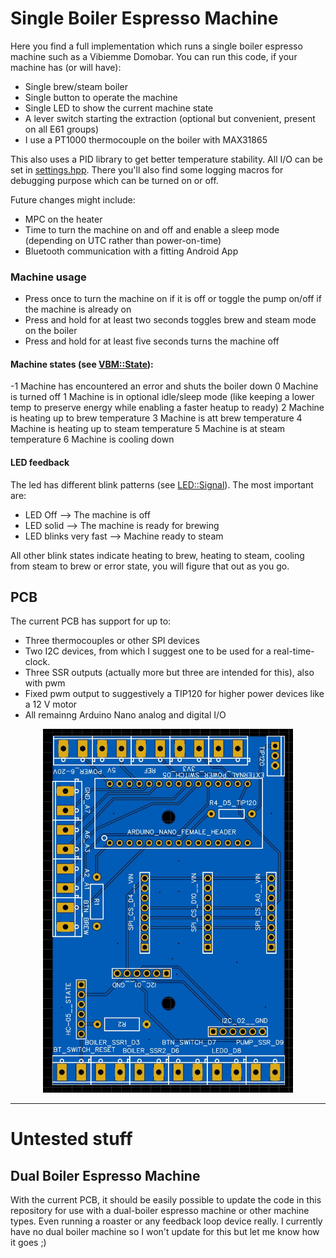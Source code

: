# Single Boiler Espresso Machine

Here you find a full implementation which runs a single boiler espresso machine such as a Vibiemme Domobar. You can run this code, if your machine has (or will have):
- Single brew/steam boiler
- Single button to operate the machine
- Single LED to show the current machine state
- A lever switch starting the extraction (optional but convenient, present on all E61 groups)
- I use a PT1000 thermocouple on the boiler with MAX31865

This also uses a PID library to get better temperature stability. All I/O can be set in [settings.hpp](VBM/VBM/settings.hpp). There you'll also find some logging macros for debugging purpose which can be turned on or off.

Future changes might include:
+ MPC on the heater
+ Time to turn the machine on and off and enable a sleep mode (depending on UTC rather than power-on-time)
+ Bluetooth communication with a fitting Android App

### Machine usage
- Press once to turn the machine on if it is off or toggle the pump on/off if the machine is already on
- Press and hold for at least two seconds toggles brew and steam mode on the boiler
- Press and hold for at least five seconds turns the machine off

#### Machine states (see [VBM::State](VBM/VBM/vbm.hpp)):
-1 Machine has encountered an error and shuts the boiler down
0 Machine is turned off
1 Machine is in optional idle/sleep mode (like keeping a lower temp to preserve energy while enabling a faster heatup to ready)
2 Machine is heating up to brew temperature
3 Machine is att brew temperature
4 Machine is heating up to steam temperature
5 Machine is at steam temperature
6 Machine is cooling down

#### LED feedback
The led has different blink patterns (see [LED::Signal](VBM/VBM/led.hpp)). The most important are:
- LED Off --> The machine is off
- LED solid --> The machine is ready for brewing
- LED blinks very fast --> Machine ready to steam

All other blink states indicate heating to brew, heating to steam, cooling from steam to brew or error state, you will figure that out as you go.

## PCB
The current PCB has support for up to:
- Three thermocouples or other SPI devices
- Two I2C devices, from which I suggest one to be used for a real-time-clock.
- Three SSR outputs (actually more but three are intended for this), also with pwm
- Fixed pwm output to suggestively a TIP120 for higher power devices like a 12 V motor
- All remainng Arduino Nano analog and digital I/O
<p align="center">
<img src="PCB/2D.JPG" width="400">
</p>


-------------------------------------------------------------------------------------------------
# Untested stuff


## Dual Boiler Espresso Machine
With the current PCB, it should be easily possible to update the code in this repository for use with a dual-boiler espresso machine or other machine types. Even running a roaster or any feedback loop device really. I currently have no dual boiler machine so I won't update for this but let me know how it goes ;)

